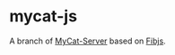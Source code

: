 # mycat-js
A branch of [MyCat-Server](https://github.com/MyCATApache/Mycat-Server) based on [Fibjs](https://github.com/fibjs/fibjs).
